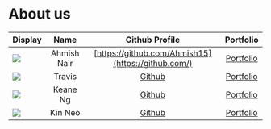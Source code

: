 # About us


Display |    Name     | Github Profile | Portfolio 
--------|:-----------:|:--------------:|:---------:
![](https://via.placeholder.com/100.png?text=Photo) | Ahmish Nair | [https://github.com/Ahmish15](https://github.com/) | [Portfolio](docs/team/johndoe.md)
![](https://via.placeholder.com/100.png?text=Photo) | Travis | [Github](https://github.com/Travissssz) | [Portfolio](docs/team/johndoe.md)
![](https://via.placeholder.com/100.png?text=Photo) | Keane Ng | [Github](https://github.com/keanneeee) | [Portfolio](docs/team/johndoe.md)
![](https://via.placeholder.com/100.png?text=Photo) | Kin Neo | [Github]([https://github.com/](https://github.com/kinneo)) | [Portfolio](docs/team/johndoe.md)

